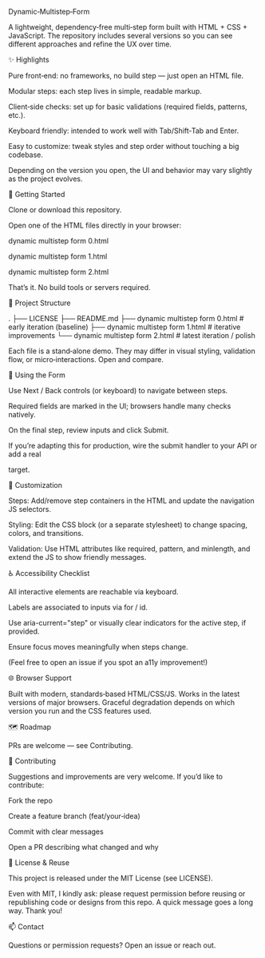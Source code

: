 Dynamic‑Multistep‑Form

A lightweight, dependency‑free multi‑step form built with HTML + CSS + JavaScript. The repository includes several versions so you can see different approaches and refine the UX over time.

✨ Highlights

Pure front‑end: no frameworks, no build step — just open an HTML file.

Modular steps: each step lives in simple, readable markup.

Client‑side checks: set up for basic validations (required fields, patterns, etc.).

Keyboard friendly: intended to work well with Tab/Shift‑Tab and Enter.

Easy to customize: tweak styles and step order without touching a big codebase.

Depending on the version you open, the UI and behavior may vary slightly as the project evolves.

🚀 Getting Started

Clone or download this repository.

Open one of the HTML files directly in your browser:

dynamic multistep form 0.html

dynamic multistep form 1.html

dynamic multistep form 2.html

That’s it. No build tools or servers required.

📁 Project Structure

.
├── LICENSE
├── README.md
├── dynamic multistep form 0.html   # early iteration (baseline)
├── dynamic multistep form 1.html   # iterative improvements
└── dynamic multistep form 2.html   # latest iteration / polish

Each file is a stand‑alone demo. They may differ in visual styling, validation flow, or micro‑interactions. Open and compare.

🧭 Using the Form

Use Next / Back controls (or keyboard) to navigate between steps.

Required fields are marked in the UI; browsers handle many checks natively.

On the final step, review inputs and click Submit.

If you’re adapting this for production, wire the submit handler to your API or add a real <form action="..." method="post"> target.

🎨 Customization

Steps: Add/remove step containers in the HTML and update the navigation JS selectors.

Styling: Edit the CSS block (or a separate stylesheet) to change spacing, colors, and transitions.

Validation: Use HTML attributes like required, pattern, and minlength, and extend the JS to show friendly messages.

♿ Accessibility Checklist

All interactive elements are reachable via keyboard.

Labels are associated to inputs via for / id.

Use aria-current="step" or visually clear indicators for the active step, if provided.

Ensure focus moves meaningfully when steps change.

(Feel free to open an issue if you spot an a11y improvement!)

🌐 Browser Support

Built with modern, standards‑based HTML/CSS/JS. Works in the latest versions of major browsers. Graceful degradation depends on which version you run and the CSS features used.

🗺️ Roadmap



PRs are welcome — see Contributing.

🤝 Contributing

Suggestions and improvements are very welcome. If you’d like to contribute:

Fork the repo

Create a feature branch (feat/your‑idea)

Commit with clear messages

Open a PR describing what changed and why

📜 License & Reuse

This project is released under the MIT License (see LICENSE).

Even with MIT, I kindly ask: please request permission before reusing or republishing code or designs from this repo. A quick message goes a long way. Thank you!

📫 Contact

Questions or permission requests? Open an issue or reach out.

